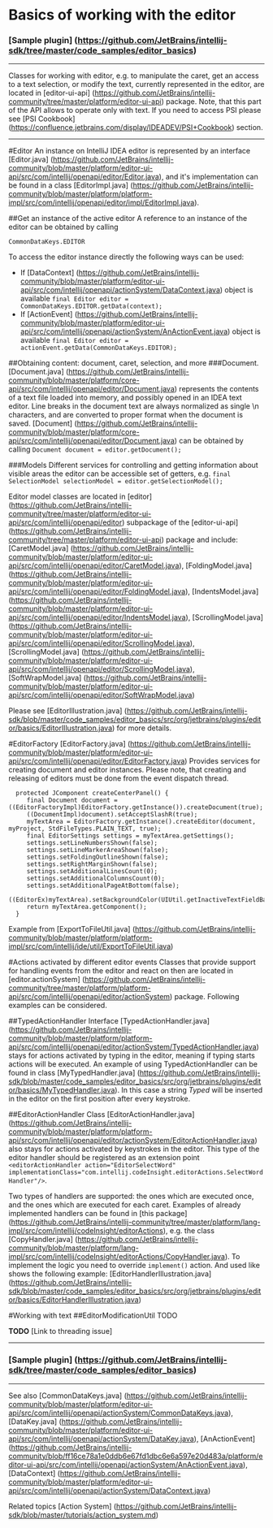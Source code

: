 Basics of working with the editor
===========

### [Sample plugin] (https://github.com/JetBrains/intellij-sdk/tree/master/code_samples/editor_basics)

----------

Classes for working with editor, e.g. to manipulate the caret, get an access to a text selection, or modify the text, currently represented in the editor, are located in
[editor-ui-api] (https://github.com/JetBrains/intellij-community/tree/master/platform/editor-ui-api)
package. Note, that this part of the API allows to operate only with text.
If you need to access PSI please see
[PSI Cookbook] (https://confluence.jetbrains.com/display/IDEADEV/PSI+Cookbook)
section.

-----------

#Editor
An instance on IntelliJ IDEA editor is represented by an interface
[Editor.java] (https://github.com/JetBrains/intellij-community/blob/master/platform/editor-ui-api/src/com/intellij/openapi/editor/Editor.java),
and it's implementation can be found in a class
[EditorImpl.java] (https://github.com/JetBrains/intellij-community/blob/master/platform/platform-impl/src/com/intellij/openapi/editor/impl/EditorImpl.java).

##Get an instance of the active editor
A reference to an instance of the editor can be obtained by calling

    CommonDataKeys.EDITOR

To access the editor instance directly the following ways can be used:

* If [DataContext] (https://github.com/JetBrains/intellij-community/blob/master/platform/editor-ui-api/src/com/intellij/openapi/actionSystem/DataContext.java)
object is available ```final Editor editor = CommonDataKeys.EDITOR.getData(context);```
* If [ActionEvent] (https://github.com/JetBrains/intellij-community/blob/master/platform/editor-ui-api/src/com/intellij/openapi/actionSystem/AnActionEvent.java)
object is available ```final Editor editor = actionEvent.getData(CommonDataKeys.EDITOR);```

##Obtaining content: document, caret, selection, and more
###Document.
[Document.java] (https://github.com/JetBrains/intellij-community/blob/master/platform/core-api/src/com/intellij/openapi/editor/Document.java)
represents the contents of a text file loaded into memory, and possibly opened in an IDEA
text editor. Line breaks in the document text are always normalized as single \n characters,
and are converted to proper format when the document is saved.
[Document] (https://github.com/JetBrains/intellij-community/blob/master/platform/core-api/src/com/intellij/openapi/editor/Document.java)
can be obtained by calling ```Document document = editor.getDocument();```

###Models
Different services for controlling and getting information about visible areas the editor can be accessible set of getters, e.g.
```final SelectionModel selectionModel = editor.getSelectionModel();```

Editor model classes are located in
[editor] (https://github.com/JetBrains/intellij-community/tree/master/platform/editor-ui-api/src/com/intellij/openapi/editor)
subpackage of the
[editor-ui-api] (https://github.com/JetBrains/intellij-community/tree/master/platform/editor-ui-api)
package and include:
[CaretModel.java] (https://github.com/JetBrains/intellij-community/blob/master/platform/editor-ui-api/src/com/intellij/openapi/editor/CaretModel.java),
[FoldingModel.java] (https://github.com/JetBrains/intellij-community/blob/master/platform/editor-ui-api/src/com/intellij/openapi/editor/FoldingModel.java),
[IndentsModel.java] (https://github.com/JetBrains/intellij-community/blob/master/platform/editor-ui-api/src/com/intellij/openapi/editor/IndentsModel.java),
[ScrollingModel.java] (https://github.com/JetBrains/intellij-community/blob/master/platform/editor-ui-api/src/com/intellij/openapi/editor/ScrollingModel.java),
[ScrollingModel.java] (https://github.com/JetBrains/intellij-community/blob/master/platform/editor-ui-api/src/com/intellij/openapi/editor/ScrollingModel.java),
[SoftWrapModel.java] (https://github.com/JetBrains/intellij-community/blob/master/platform/editor-ui-api/src/com/intellij/openapi/editor/SoftWrapModel.java)

Please see
[EditorIllustration.java] (https://github.com/JetBrains/intellij-sdk/blob/master/code_samples/editor_basics/src/org/jetbrains/plugins/editor/basics/EditorIllustration.java)
for more details.

#EditorFactory
[EditorFactory.java] (https://github.com/JetBrains/intellij-community/blob/master/platform/editor-ui-api/src/com/intellij/openapi/editor/EditorFactory.java)
Provides services for creating document and editor instances.
Please note, that creating and releasing of editors must be done from the event dispatch thread.

      protected JComponent createCenterPanel() {
         final Document document = ((EditorFactoryImpl)EditorFactory.getInstance()).createDocument(true);
         ((DocumentImpl)document).setAcceptSlashR(true);
         myTextArea = EditorFactory.getInstance().createEditor(document, myProject, StdFileTypes.PLAIN_TEXT, true);
         final EditorSettings settings = myTextArea.getSettings();
         settings.setLineNumbersShown(false);
         settings.setLineMarkerAreaShown(false);
         settings.setFoldingOutlineShown(false);
         settings.setRightMarginShown(false);
         settings.setAdditionalLinesCount(0);
         settings.setAdditionalColumnsCount(0);
         settings.setAdditionalPageAtBottom(false);
         ((EditorEx)myTextArea).setBackgroundColor(UIUtil.getInactiveTextFieldBackgroundColor());
         return myTextArea.getComponent();
      }

Example from
[ExportToFileUtil.java] (https://github.com/JetBrains/intellij-community/blob/master/platform/platform-impl/src/com/intellij/ide/util/ExportToFileUtil.java)

#Actions activated by different editor events
Classes that provide support for handling events from the editor and react on then are located in
[editor.actionSystem] (https://github.com/JetBrains/intellij-community/tree/master/platform/platform-api/src/com/intellij/openapi/editor/actionSystem)
package. Following examples can be considered.

##TypedActionHandler
Interface [TypedActionHandler.java] (https://github.com/JetBrains/intellij-community/blob/master/platform/platform-api/src/com/intellij/openapi/editor/actionSystem/TypedActionHandler.java)
stays for actions activated by typing in the editor, meaning if typing starts actions will be executed.
An example of using TypedActionHandler can be found in class
[MyTypedHandler.java] (https://github.com/JetBrains/intellij-sdk/blob/master/code_samples/editor_basics/src/org/jetbrains/plugins/editor/basics/MyTypedHandler.java).
In this case a string *Typed* will be inserted in the editor on the first position after every keystroke.

##EditorActionHandler
Class
[EditorActionHandler.java] (https://github.com/JetBrains/intellij-community/blob/master/platform/platform-api/src/com/intellij/openapi/editor/actionSystem/EditorActionHandler.java)
also stays for actions activated by keystrokes in the editor.
This type of the editor handler should be registered as an extension point
```<editorActionHandler action="EditorSelectWord" implementationClass="com.intellij.codeInsight.editorActions.SelectWordHandler"/>```.

Two types of handlers are supported: the ones which are executed once, and the ones which are executed for each caret.
Examples of already implemented handlers can be found in
[this package] (https://github.com/JetBrains/intellij-community/tree/master/platform/lang-impl/src/com/intellij/codeInsight/editorActions),
e.g. the class
[CopyHandler.java] (https://github.com/JetBrains/intellij-community/blob/master/platform/lang-impl/src/com/intellij/codeInsight/editorActions/CopyHandler.java).
To implement the logic you need to override ```implement()``` action.
And used like shows the following example:
[EditorHandlerIllustration.java] (https://github.com/JetBrains/intellij-sdk/blob/master/code_samples/editor_basics/src/org/jetbrains/plugins/editor/basics/EditorHandlerIllustration.java)

#Working with text
##EditorModificationUtil
TODO


**TODO** [Link to threading issue]

-----------

### [Sample plugin] (https://github.com/JetBrains/intellij-sdk/tree/master/code_samples/editor_basics)
-----------

See also
[CommonDataKeys.java] (https://github.com/JetBrains/intellij-community/blob/master/platform/editor-ui-api/src/com/intellij/openapi/actionSystem/CommonDataKeys.java),
[DataKey.java] (https://github.com/JetBrains/intellij-community/blob/master/platform/editor-ui-api/src/com/intellij/openapi/actionSystem/DataKey.java),
[AnActionEvent] (https://github.com/JetBrains/intellij-community/blob/ff16ce78a1e0ddb6e67fd1dbc6e6a597e20d483a/platform/editor-ui-api/src/com/intellij/openapi/actionSystem/AnActionEvent.java),
[DataContext] (https://github.com/JetBrains/intellij-community/blob/master/platform/editor-ui-api/src/com/intellij/openapi/actionSystem/DataContext.java)

Related topics
[Action System] (https://github.com/JetBrains/intellij-sdk/blob/master/tutorials/action_system.md)





